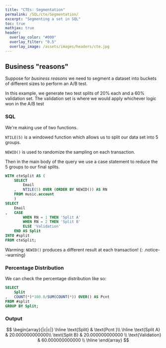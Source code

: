 ```yaml
---
title: "CTEs: Segmentation"
permalink: /SQL/cte/Segmentation/
excerpt: "Segmenting a set in SQL"
toc: true
mathjax: true
header:
  overlay_color: "#000"
  overlay_filter: "0.5"
  overlay_image: /assets/images/headers/cte.jpg
---
```


## Business "reasons"

Suppose for _business reasons_ we need to segment a dataset into buckets of different sizes to perform an A/B test.

In this example, we generate two test splits of 20% each and a 60% validation set.
The validation set is where we would apply whichever logic won in the A/B test


### SQL

We're making use of two functions.

`NTILE(5)` is a windowed function which allows us to split our data set into 5 groups.

`NEWID()` is used to randomize the sampling on each transaction.

Then in the main body of the query we use a case statement to reduce the 5 groups to our final splits.


```sql
WITH cteSplit AS (
	SELECT
		Email
	,	NTILE(5) OVER (ORDER BY NEWID()) AS RN
	FROM music.account
	)
SELECT
	Email
,	CASE 
		WHEN RN = 1 THEN 'Split A'
		WHEN RN = 2 THEN 'Split B'
		ELSE 'Validation'
	END AS Split
INTO #split
FROM cteSplit;
```
Warming: `NEWID()` produces a different result at each transaction!
{: .notice--warning}

### Percentage Distribution

We can check the percentage distribution like so:


```sql
SELECT
	Split
,	COUNT(*)*100.0/SUM(COUNT(*)) OVER() AS Pcnt
FROM #split
GROUP BY Split;
```	

### Output

$$
\begin{array}{|c|c|}
\hline
\text{Split} & \text{Pcnt }\\ 
\hline
\text{Split A} & 20.000000000000\\
\text{Split B} & 20.000000000000 \\
\text{Validation} & 60.000000000000 \\
\hline
\end{array}
$$



